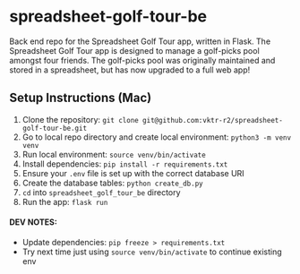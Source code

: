 # spreadsheet-golf-tour-be
Back end repo for the Spreadsheet Golf Tour app, written in Flask.  The Spreadsheet Golf Tour app is designed to manage a golf-picks pool amongst four friends.  The golf-picks pool was originally maintained and stored in a spreadsheet, but has now upgraded to a full web app!

## Setup Instructions (Mac)
1. Clone the repository: `git clone git@github.com:vktr-r2/spreadsheet-golf-tour-be.git`
2. Go to local repo directory and create local environment: `python3 -m venv venv`
3. Run local environment: `source venv/bin/activate`
4. Install dependencies: `pip install -r requirements.txt`
5. Ensure your `.env` file is set up with the correct database URI
6. Create the database tables: `python create_db.py`
7. `cd` into `spreadsheet_golf_tour_be` directory 
8. Run the app: `flask run`


<!-- source venv/bin/activate
flask run -->

#### DEV NOTES:
- Update dependencies: `pip freeze > requirements.txt`
- Try next time just using `source venv/bin/activate` to continue existing env